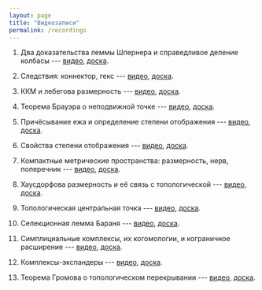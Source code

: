 ```yaml
---
layout: page
title: "Видеозаписи"
permalink: /recordings
---
```


1. Два доказательства леммы Шпернера и справедливое деление колбасы --- [видео](https://mit.zoom.us/rec/share/nlGMc6c_Qa-6DSJVqRlQnwrOHAjzBprX2jrW8a7uq5CL_GRJPbhY1i-Z8v4RcIBi.cRVlmcdt7QmnDiuU), [доска]({{site.baseurl}}/whiteboard/lec1.png).

2. Следствия: коннектор, гекс --- [видео](https://mit.zoom.us/rec/share/sp68YhnoRVTcqB6sYXyvTvQAan9JrciyKxaYUZ-GBjy5MfF4meIdkBz85DaZQB7D.pG6Ly7ROGy3HAswB), [доска]({{site.baseurl}}/whiteboard/lec2.png).

3. ККМ и лебегова размерность --- [видео](https://mit.zoom.us/rec/share/MW23A8kP4e0dMpSM0N_bcidORHhcKvgKy044KD0p6DNLaZvpvs0PyVj3BgRI0Ow8.QnIZfVqDx5vyZNNY), [доска]({{site.baseurl}}/whiteboard/lec3.png).

4. Теорема Брауэра о неподвижной точке --- [видео](https://mit.zoom.us/rec/share/pmariCPzVGMzn5aRtYKPi3QbTsi5VfhjkKjSNZgcVWlB9-JLc5-aUyr8lRM-Rv5d.Kk27JUuF9K8EzruF), [доска]({{site.baseurl}}/whiteboard/lec4.png).

5. Причёсывание ежа и определение степени отображения --- [видео](https://mit.zoom.us/rec/share/0QejAHoWPq-vVXNT6hDddd8TUgmZNywGkH5ADoAKbGdupc-ZBuK49Xje2-uq0umc.Cc5UcNYuBJg6d8l6), [доска]({{site.baseurl}}/whiteboard/lec5.png).

6. Свойства степени отображения --- [видео](https://mit.zoom.us/rec/share/eX2vymtTCTRrbBt9jtPEbiNR_L7rhOGCeaRkcWW3P1m5fPTKy9coZC5WFKT14bF5.3UtTMJ8DPrL4FAJF), [доска]({{site.baseurl}}/whiteboard/lec6.png).

7. Компактные метрические пространства: размерность, нерв, поперечник --- [видео](https://mit.zoom.us/rec/share/bvo5Xg45uBQ863AhR1dhPsCuIH3shVpD5i-QBMR9UFfCJKjMaSe0JtSFLbG2ePKa.ELQ4eGA33Ur1hco-), [доска]({{site.baseurl}}/whiteboard/lec7.png).

8. Хаусдорфова размерность и её связь с топологической --- [видео](https://mit.zoom.us/rec/share/TMT_W1i96BgYgRLNgKC7CkwtK6itZPXqzlWNIDUTNZ5YOeEGHlqzKNTWo2wTkcC4.6lI94WKdOCCQzVwl), [доска]({{site.baseurl}}/whiteboard/lec8.png).

9. Топологическая центральная точка --- [видео](https://mit.zoom.us/rec/share/CR5rT8sBUc8_RLfwYBUiLuhEqOXdiab5AtOB0tGZl-f--j8_ifDDwv3-OpAxsGkm.A7x3gswMh5sKXrYD), [доска]({{site.baseurl}}/whiteboard/lec9.png).

10. Селекционная лемма Бараня --- [видео](https://mit.zoom.us/rec/share/WGdVXcCrFnNEVtJLPpTv4SsaA7WcYIkBopts3ph0P6Oy19khNMljHpc8ly2w-4qk.KS_-VZpzlORZw4HK), [доска]({{site.baseurl}}/whiteboard/lec10.png).

11. Симплициальные комплексы, их когомологии, и кограничное расширение --- [видео](https://mit.zoom.us/rec/share/s6YpeQvS1TqKZqpEsYDQUXHQ5MkmYT_aG_K-UBfS0SqJp6fpQoUCl2zW4xavvEkR.-DnbUl-6YCbVzaEA), [доска]({{site.baseurl}}/whiteboard/lec11.png).

12. Комплексы-экспандеры --- [видео](https://mit.zoom.us/rec/share/Nb98oS0RVeL18lg8jiQZs6vMTxlO6xUckDo3MjcLnSw1dp3q0sbRn5eBCaYvuDW2.GDRb_qS-U763CuXv), [доска]({{site.baseurl}}/whiteboard/lec12.png).

13. Теорема Громова о топологическом перекрывании --- [видео](https://mit.zoom.us/rec/share/JAA6qvVr9dH2X8hbbKrWBOe6TtI6aVzwYKVjnvYuk4IX4ECvCqDXVNoEJJaLwz8K.GmJfejEAqoMe1HIk), [доска]({{site.baseurl}}/whiteboard/lec13.png).